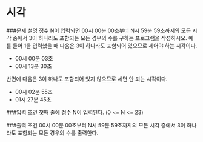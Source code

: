 # 시각

###문제 설명
 정수 N이 입력되면 00시 00분 00초부터 N시 59분 59초까지의 모든 시각 중에서 3이 하나라도 포함되는 모든 경우의 수를 구하는 프로그램을 작성하시오.
 예를 들어 1을 입력했을 때 다음은 3이 하나라도 포함되어 있으므로 세어야 하는 시각이다.
 
 * 00시 00분 03초
 * 00시 13분 30초
 
 반면에 다음은 3이 하나도 포함되어 있지 않으므로 세면 안 되는 시각이다.
 
 * 00시 02분 55초
 * 01시 27분 45초

###입력 조건
첫째 줄에 정수 N이 입력된다. (0 <= N <= 23)

###출력 조건
00시 00분 00초부터 N시 59분 59초까지의 모든 시각 중에서 3이 하나라도 포함되는 모든 경우의 수를 출력한다.
